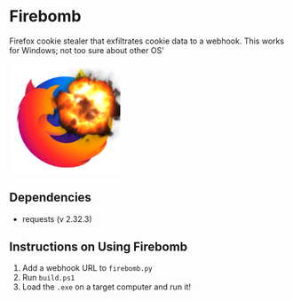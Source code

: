 # Firebomb
Firefox cookie stealer that exfiltrates cookie data to a webhook. This works for Windows; not too sure about other OS'

<img src="https://github.com/NotReallyJustin/Firebomb/blob/main/Assets/Firebomb.png" style="width:200px; height:auto;" />

## Dependencies
* requests (v 2.32.3)

## Instructions on Using Firebomb
1. Add a webhook URL to `firebomb.py`
2. Run `build.ps1`
3. Load the `.exe` on a target computer and run it!
